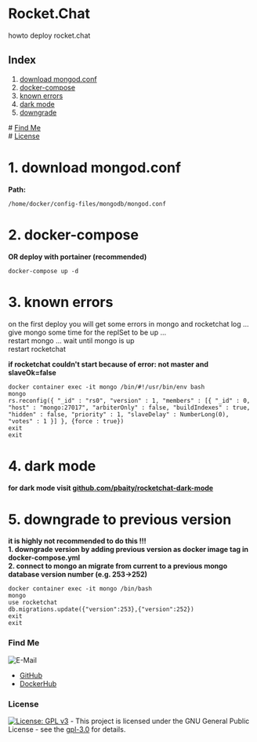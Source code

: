 # Rocket.Chat

howto deploy rocket.chat

## Index

1. [download mongod.conf](#mongod.conf)   
2. [docker-compose](#docker-compose)  
3. [known errors](#known_errors)  
4. [dark mode](#dark-mode)  
5. [downgrade](#downgrade)  

\# [Find Me](#findme)  
\# [License](#license)  

# 1. download mongod.conf <a name="mongod.conf"></a>
**Path:**
```shell
/home/docker/config-files/mongodb/mongod.conf

```

# 2. docker-compose <a name="docker-compose"></a>
**OR deploy with portainer (recommended)**
```shell
docker-compose up -d

```

# 3. known errors <a name="known_errors"></a>
on the first deploy you will get some errors in mongo and rocketchat log ...  
give mongo some time for the replSet to be up ...  
restart mongo ... wait until mongo is up  
restart rocketchat  

**if rocketchat couldn't start because of error: not master and slaveOk=false**  
```shell
docker container exec -it mongo /bin/#!/usr/bin/env bash
mongo
rs.reconfig({ "_id" : "rs0", "version" : 1, "members" : [{ "_id" : 0, "host" : "mongo:27017", "arbiterOnly" : false, "buildIndexes" : true, "hidden" : false, "priority" : 1, "slaveDelay" : NumberLong(0), "votes" : 1 }] }, {force : true})
exit
exit

```

# 4. dark mode <a name="dark-mode"></a>
**for dark mode visit [github.com/pbaity/rocketchat-dark-mode](https://github.com/pbaity/rocketchat-dark-mode)**

# 5. downgrade to previous version <a name="downgrade"></a>
**it is highly not recommended to do this !!!**  
**1. downgrade version by adding previous version as docker image tag in docker-compose.yml**  
**2. connect to mongo an migrate from current to a previous mongo database version number (e.g. 253->252)**  
```shell
docker container exec -it mongo /bin/bash
mongo
use rocketchat
db.migrations.update({"version":253},{"version":252})
exit
exit

```

### Find Me <a name="findme"></a>

![E-Mail](https://img.shields.io/badge/E--Mail-executor55%40gmx.de-red)
* [GitHub](https://github.com/3x3cut0r)
* [DockerHub](https://hub.docker.com/u/3x3cut0r)

### License <a name="license"></a>

[![License: GPL v3](https://img.shields.io/badge/License-GPLv3-blue.svg)](https://www.gnu.org/licenses/gpl-3.0) - This project is licensed under the GNU General Public License - see the [gpl-3.0](https://www.gnu.org/licenses/gpl-3.0.en.html) for details.
